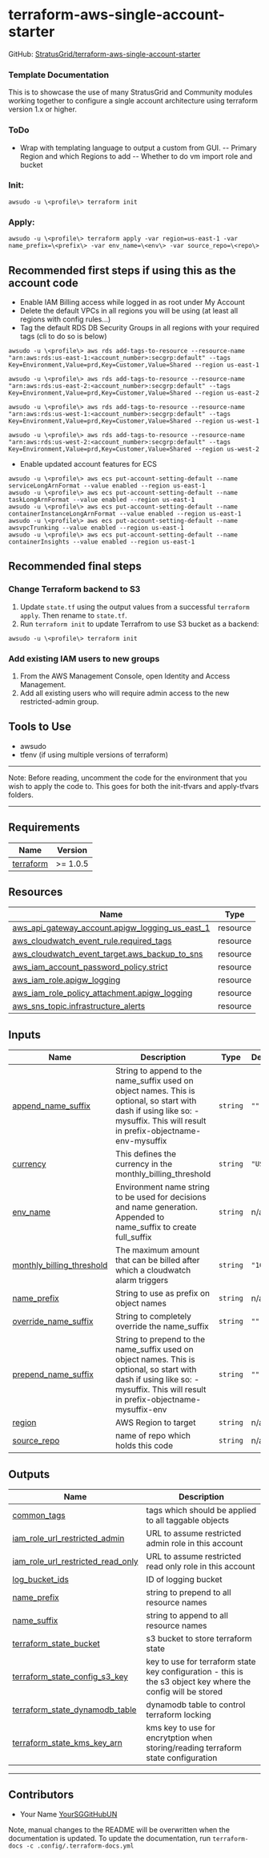 <!-- BEGIN_TF_DOCS -->
# terraform-aws-single-account-starter

GitHub: [StratusGrid/terraform-aws-single-account-starter](https://github.com/StratusGrid/terraform-aws-single-account-starter)

### Template Documentation

This is to showcase the use of many StratusGrid and Community modules working together to configure a single account architecture using terraform version 1.x or higher.

### ToDo
- Wrap with templating language to output a custom from GUI.
-- Primary Region and which Regions to add
-- Whether to do vm import role and bucket

### Init:
```
awsudo -u \<profile\> terraform init
```

### Apply:
```
awsudo -u \<profile\> terraform apply -var region=us-east-1 -var name_prefix=\<prefix\> -var env_name=\<env\> -var source_repo=\<repo\>
```

## Recommended first steps if using this as the account code

- Enable IAM Billing access while logged in as root under My Account
- Delete the default VPCs in all regions you will be using (at least all regions with config rules...)
- Tag the default RDS DB Security Groups in all regions with your required tags (cli to do so is below)

```
awsudo -u \<profile\> aws rds add-tags-to-resource --resource-name "arn:aws:rds:us-east-1:<account_number>:secgrp:default" --tags Key=Environment,Value=prd,Key=Customer,Value=Shared --region us-east-1

awsudo -u \<profile\> aws rds add-tags-to-resource --resource-name "arn:aws:rds:us-east-2:<account_number>:secgrp:default" --tags Key=Environment,Value=prd,Key=Customer,Value=Shared --region us-east-2

awsudo -u \<profile\> aws rds add-tags-to-resource --resource-name "arn:aws:rds:us-west-1:<account_number>:secgrp:default" --tags Key=Environment,Value=prd,Key=Customer,Value=Shared --region us-west-1

awsudo -u \<profile\> aws rds add-tags-to-resource --resource-name "arn:aws:rds:us-west-2:<account_number>:secgrp:default" --tags Key=Environment,Value=prd,Key=Customer,Value=Shared --region us-west-2
```
- Enable updated account features for ECS
```
awsudo -u \<profile\> aws ecs put-account-setting-default --name serviceLongArnFormat --value enabled --region us-east-1
awsudo -u \<profile\> aws ecs put-account-setting-default --name taskLongArnFormat --value enabled --region us-east-1
awsudo -u \<profile\> aws ecs put-account-setting-default --name containerInstanceLongArnFormat --value enabled --region us-east-1
awsudo -u \<profile\> aws ecs put-account-setting-default --name awsvpcTrunking --value enabled --region us-east-1
awsudo -u \<profile\> aws ecs put-account-setting-default --name containerInsights --value enabled --region us-east-1
```

## Recommended final steps
### Change Terraform backend to S3

1. Update `state.tf` using the output values from a successful `terraform apply`. Then rename to `state.tf`.
2. Run `terraform init` to update Terrafrom to use S3 bucket as a backend:
```
awsudo -u \<profile\> terraform init
```

### Add existing IAM users to new groups

1. From the AWS Management Console, open Identity and Access Management.
2. Add all existing users who will require admin access to the new restricted-admin group.

## Tools to Use

- awsudo
- tfenv (if using multiple versions of terraform)

---

Note: Before reading, uncomment the code for the environment that you
wish to apply the code to. This goes for both the init-tfvars and apply-tfvars
folders.

---

## Requirements

| Name | Version |
|------|---------|
| <a name="requirement_terraform"></a> [terraform](#requirement\_terraform) | >= 1.0.5 |

## Resources

| Name | Type |
|------|------|
| [aws_api_gateway_account.apigw_logging_us_east_1](https://registry.terraform.io/providers/hashicorp/aws/latest/docs/resources/api_gateway_account) | resource |
| [aws_cloudwatch_event_rule.required_tags](https://registry.terraform.io/providers/hashicorp/aws/latest/docs/resources/cloudwatch_event_rule) | resource |
| [aws_cloudwatch_event_target.aws_backup_to_sns](https://registry.terraform.io/providers/hashicorp/aws/latest/docs/resources/cloudwatch_event_target) | resource |
| [aws_iam_account_password_policy.strict](https://registry.terraform.io/providers/hashicorp/aws/latest/docs/resources/iam_account_password_policy) | resource |
| [aws_iam_role.apigw_logging](https://registry.terraform.io/providers/hashicorp/aws/latest/docs/resources/iam_role) | resource |
| [aws_iam_role_policy_attachment.apigw_logging](https://registry.terraform.io/providers/hashicorp/aws/latest/docs/resources/iam_role_policy_attachment) | resource |
| [aws_sns_topic.infrastructure_alerts](https://registry.terraform.io/providers/hashicorp/aws/latest/docs/resources/sns_topic) | resource |

## Inputs

| Name | Description | Type | Default | Required |
|------|-------------|------|---------|:--------:|
| <a name="input_append_name_suffix"></a> [append\_name\_suffix](#input\_append\_name\_suffix) | String to append to the name\_suffix used on object names. This is optional, so start with dash if using like so: -mysuffix. This will result in prefix-objectname-env-mysuffix | `string` | `""` | no |
| <a name="input_currency"></a> [currency](#input\_currency) | This defines the currency in the monthly\_billing\_threshold | `string` | `"USD"` | no |
| <a name="input_env_name"></a> [env\_name](#input\_env\_name) | Environment name string to be used for decisions and name generation. Appended to name\_suffix to create full\_suffix | `string` | n/a | yes |
| <a name="input_monthly_billing_threshold"></a> [monthly\_billing\_threshold](#input\_monthly\_billing\_threshold) | The maximum amount that can be billed after which a cloudwatch alarm triggers | `string` | `"10000"` | no |
| <a name="input_name_prefix"></a> [name\_prefix](#input\_name\_prefix) | String to use as prefix on object names | `string` | n/a | yes |
| <a name="input_override_name_suffix"></a> [override\_name\_suffix](#input\_override\_name\_suffix) | String to completely override the name\_suffix | `string` | `""` | no |
| <a name="input_prepend_name_suffix"></a> [prepend\_name\_suffix](#input\_prepend\_name\_suffix) | String to prepend to the name\_suffix used on object names. This is optional, so start with dash if using like so: -mysuffix. This will result in prefix-objectname-mysuffix-env | `string` | `""` | no |
| <a name="input_region"></a> [region](#input\_region) | AWS Region to target | `string` | n/a | yes |
| <a name="input_source_repo"></a> [source\_repo](#input\_source\_repo) | name of repo which holds this code | `string` | n/a | yes |

## Outputs

| Name | Description |
|------|-------------|
| <a name="output_common_tags"></a> [common\_tags](#output\_common\_tags) | tags which should be applied to all taggable objects |
| <a name="output_iam_role_url_restricted_admin"></a> [iam\_role\_url\_restricted\_admin](#output\_iam\_role\_url\_restricted\_admin) | URL to assume restricted admin role in this account |
| <a name="output_iam_role_url_restricted_read_only"></a> [iam\_role\_url\_restricted\_read\_only](#output\_iam\_role\_url\_restricted\_read\_only) | URL to assume restricted read only role in this account |
| <a name="output_log_bucket_ids"></a> [log\_bucket\_ids](#output\_log\_bucket\_ids) | ID of logging bucket |
| <a name="output_name_prefix"></a> [name\_prefix](#output\_name\_prefix) | string to prepend to all resource names |
| <a name="output_name_suffix"></a> [name\_suffix](#output\_name\_suffix) | string to append to all resource names |
| <a name="output_terraform_state_bucket"></a> [terraform\_state\_bucket](#output\_terraform\_state\_bucket) | s3 bucket to store terraform state |
| <a name="output_terraform_state_config_s3_key"></a> [terraform\_state\_config\_s3\_key](#output\_terraform\_state\_config\_s3\_key) | key to use for terraform state key configuration - this is the s3 object key where the config will be stored |
| <a name="output_terraform_state_dynamodb_table"></a> [terraform\_state\_dynamodb\_table](#output\_terraform\_state\_dynamodb\_table) | dynamodb table to control terraform locking |
| <a name="output_terraform_state_kms_key_arn"></a> [terraform\_state\_kms\_key\_arn](#output\_terraform\_state\_kms\_key\_arn) | kms key to use for encrytption when storing/reading terraform state configuration |

---

## Contributors
- Your Name [YourSGGitHubUN](https://github.com/YourSGGitHubUN)

Note, manual changes to the README will be overwritten when the documentation is updated. To update the documentation, run `terraform-docs -c .config/.terraform-docs.yml`
<!-- END_TF_DOCS -->